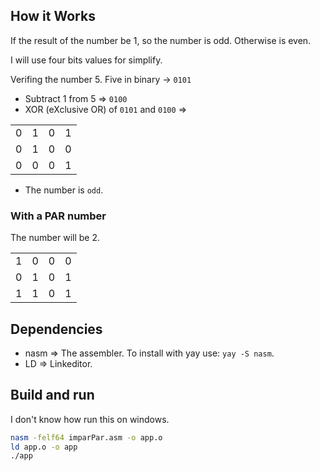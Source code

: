 ## How it Works

If the result of the number be 1, so the number is odd. Otherwise is even.

I will use four bits values for simplify. 

Verifing the number 5. Five in binary -> `0101`


- Subtract 1 from 5 => `0100`
- XOR (eXclusive OR) of `0101` and `0100` => 

|    |      |	 	|	  	|
|  :--	  |    --    |	  --	|	  --:	|
| 0	| 1 | 0	| 1	|
| 0 | 1 | 0	| 0	|
| 0 | 0 | 0	| 1	|

- The number is `odd`.

### With a PAR number

The number will be 2.

|    |      |	 	|	  	|
|  :--	  |    --    |	  --	|	  --:	|
| 1	| 0 | 0	| 0	|
| 0 | 1 | 0	| 1	|
| 1 | 1 | 0	| 1	|


## Dependencies

- nasm => The assembler. To install with yay use: `yay -S nasm`.
- LD => Linkeditor.

## Build and run

I don't know how run this on windows.

```bash
nasm -felf64 imparPar.asm -o app.o
ld app.o -o app
./app
```
